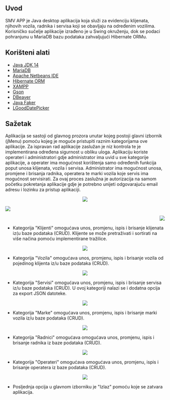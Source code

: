 ## Uvod

SMV APP je Java desktop aplikacija koja služi za evidenciju klijenata, njihovih vozila, radnika i servisa koji se obavljaju na određenim vozilima. Korisničko sučelje aplikacije izrađeno je u Swing okruženju, dok se podaci pohranjunu u MariaDB bazu podataka zahvaljujući Hibernate ORMu.

## Korišteni alati

* [Java JDK 14](https://www.oracle.com/java/technologies/javase/14-relnote-issues.html)
* [MariaDB](https://mariadb.org/)
* [Apache Netbeans IDE](http://netbeans.apache.org/)
* [Hibernate ORM](http://hibernate.org/orm/)
* [XAMPP](https://www.apachefriends.org/index.html)
* [Gson](https://github.com/google/gson)
* [DBeaver](https://dbeaver.io/)
* [Java Faker](https://github.com/DiUS/java-faker)
* [LGoodDatePicker](https://github.com/LGoodDatePicker/LGoodDatePicker)

## Sažetak

Aplikacija se sastoji od glavnog prozora unutar kojeg postoji glavni izbornik (jMenu) pomoću kojeg je moguće pristupiti raznim kategorijama ove aplikacije. Za ispravan rad aplikacije zaslužan je niz kontrola te je implementirana određena sigurnost u obliku uloga. Aplikaciju koriste operateri i administratori gdje administrator ima uvid u sve kategorije aplikacije, a operater ima mogućnost korištenja samo određenih funkcija poput unosa klijenata, vozila i servisa. Administrator ima mogućnost unosa, promjene i brisanja radnika, operatera te marki vozila koje servis ima mogućnost servisirati. Za ovaj proces zaslužna je autorizacija na samom početku pokretanja aplikacije gdje je potrebno unijeti odgovarajuću email adresu i lozinku za pristup aplikaciji. 

<p align="center">
<img src="https://github.com/bfriscic/ZavrsniRad/blob/master/images/Prijava%20admin.PNG" />
</p>

<p align="left">
<img src="https://github.com/bfriscic/ZavrsniRad/blob/master/images/Admin%20view.PNG" />
</p>

<p align="right">
<img src="https://github.com/bfriscic/ZavrsniRad/blob/master/images/Operater%20view.PNG" />
</p>

* Kategorija "Klijenti" omogućava unos, promjenu, ispis i brisanje klijenata iz(u baze podataka (CRUD). Klijente se može pretraživati i sortirati na više načina pomoću implementirane tražilice.

<p align="center">
<img src="https://github.com/bfriscic/ZavrsniRad/blob/master/images/Klijenti%20view.PNG" />
</p>

* Kategorija "Vozila" omogućava unos, promjenu, ispis i brisanje vozila od pojedinog klijenta iz/u baze podataka (CRUD).

<p align="center">
<img src="https://github.com/bfriscic/ZavrsniRad/blob/master/images/Vozila%20view.PNG" />
</p>

* Kategorija "Servisi" omogućava unos, promjenu, ispis i brisanje servisa iz/u baze podataka (CRUD). U ovoj kategoriji nalazi se i dodatna opcija za export JSON datoteke.

<p align="center">
<img src="https://github.com/bfriscic/ZavrsniRad/blob/master/images/Servisi%20view.PNG" />
</p>

* Kategorija "Marke" omogućava unos, promjenu, ispis i brisanje marki vozila iz/u baze podataka (CRUD).

<p align="center">
<img src="https://github.com/bfriscic/ZavrsniRad/blob/master/images/Marke%20view.PNG" />
</p>

* Kategorija "Radnici" omogućava omogućava unos, promjenu, ispis i brisanje radnika iz baze podataka (CRUD).

<p align="center">
<img src="https://github.com/bfriscic/ZavrsniRad/blob/master/images/Radnici%20view.PNG" />
</p>

* Kategorija "Operateri" omogućava omogućava unos, promjenu, ispis i brisanje operatera iz baze podataka (CRUD).

<p align="center">
<img src="https://github.com/bfriscic/ZavrsniRad/blob/master/images/Operateri%20view.PNG" />
</p>

* Posljednja opcija u glavnom izborniku je "Izlaz" pomoću koje se zatvara aplikacija.

